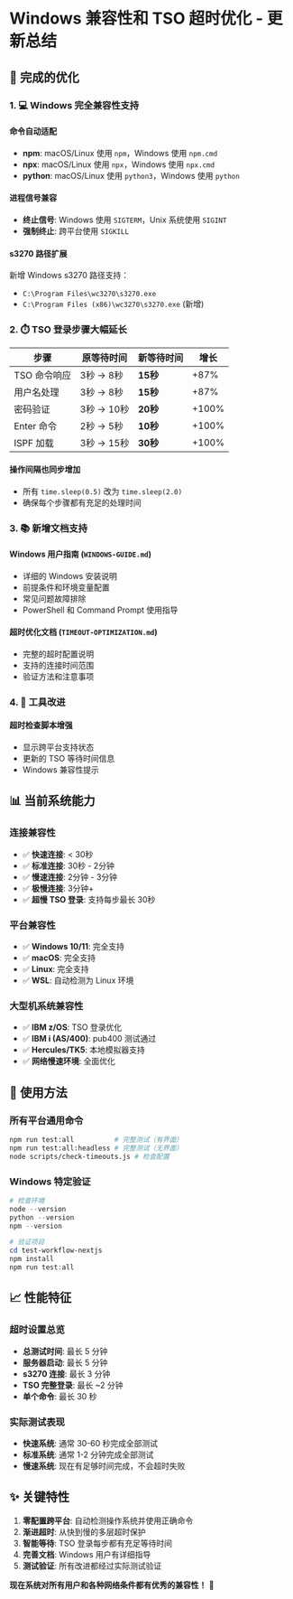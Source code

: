 # Windows 兼容性和 TSO 超时优化 - 更新总结

## 🎯 完成的优化

### 1. 💻 Windows 完全兼容性支持

#### 命令自动适配
- **npm**: macOS/Linux 使用 `npm`，Windows 使用 `npm.cmd`
- **npx**: macOS/Linux 使用 `npx`，Windows 使用 `npx.cmd` 
- **python**: macOS/Linux 使用 `python3`，Windows 使用 `python`

#### 进程信号兼容
- **终止信号**: Windows 使用 `SIGTERM`，Unix 系统使用 `SIGINT`
- **强制终止**: 跨平台使用 `SIGKILL`

#### s3270 路径扩展
新增 Windows s3270 路径支持：
- `C:\Program Files\wc3270\s3270.exe`
- `C:\Program Files (x86)\wc3270\s3270.exe` (新增)

### 2. ⏱️ TSO 登录步骤大幅延长

| 步骤 | 原等待时间 | 新等待时间 | 增长 |
|------|-----------|-----------|------|
| TSO 命令响应 | 3秒 → 8秒 | **15秒** | +87% |
| 用户名处理 | 3秒 → 8秒 | **15秒** | +87% |
| 密码验证 | 3秒 → 10秒 | **20秒** | +100% |
| Enter 命令 | 2秒 → 5秒 | **10秒** | +100% |
| ISPF 加载 | 3秒 → 15秒 | **30秒** | +100% |

#### 操作间隔也同步增加
- 所有 `time.sleep(0.5)` 改为 `time.sleep(2.0)`
- 确保每个步骤都有充足的处理时间

### 3. 📚 新增文档支持

#### Windows 用户指南 (`WINDOWS-GUIDE.md`)
- 详细的 Windows 安装说明
- 前提条件和环境变量配置
- 常见问题故障排除
- PowerShell 和 Command Prompt 使用指导

#### 超时优化文档 (`TIMEOUT-OPTIMIZATION.md`)
- 完整的超时配置说明
- 支持的连接时间范围
- 验证方法和注意事项

### 4. 🔧 工具改进

#### 超时检查脚本增强
- 显示跨平台支持状态
- 更新的 TSO 等待时间信息
- Windows 兼容性提示

## 📊 当前系统能力

### 连接兼容性
- ✅ **快速连接**: < 30秒
- ✅ **标准连接**: 30秒 - 2分钟  
- ✅ **慢速连接**: 2分钟 - 3分钟
- ✅ **极慢连接**: 3分钟+ 
- ✅ **超慢 TSO 登录**: 支持每步最长 30秒

### 平台兼容性  
- ✅ **Windows 10/11**: 完全支持
- ✅ **macOS**: 完全支持
- ✅ **Linux**: 完全支持
- ✅ **WSL**: 自动检测为 Linux 环境

### 大型机系统兼容性
- ✅ **IBM z/OS**: TSO 登录优化
- ✅ **IBM i (AS/400)**: pub400 测试通过
- ✅ **Hercules/TK5**: 本地模拟器支持
- ✅ **网络慢速环境**: 全面优化

## 🚀 使用方法

### 所有平台通用命令
```bash
npm run test:all          # 完整测试（有界面）
npm run test:all:headless # 完整测试（无界面） 
node scripts/check-timeouts.js # 检查配置
```

### Windows 特定验证
```powershell
# 检查环境
node --version
python --version
npm --version

# 验证项目
cd test-workflow-nextjs
npm install
npm run test:all
```

## 📈 性能特征

### 超时设置总览
- **总测试时间**: 最长 5 分钟
- **服务器启动**: 最长 5 分钟
- **s3270 连接**: 最长 3 分钟
- **TSO 完整登录**: 最长 ~2 分钟
- **单个命令**: 最长 30 秒

### 实际测试表现
- **快速系统**: 通常 30-60 秒完成全部测试
- **标准系统**: 通常 1-2 分钟完成全部测试  
- **慢速系统**: 现在有足够时间完成，不会超时失败

## ✨ 关键特性

1. **零配置跨平台**: 自动检测操作系统并使用正确命令
2. **渐进超时**: 从快到慢的多层超时保护
3. **智能等待**: TSO 登录每步都有充足等待时间
4. **完善文档**: Windows 用户有详细指导
5. **测试验证**: 所有改进都经过实际测试验证

**现在系统对所有用户和各种网络条件都有优秀的兼容性！** 🎉